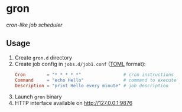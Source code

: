 # gron

*cron-like job scheduler*

## Usage

1. Create `gron.d` directory
2. Create job config in `jobs.d/job1.conf` ([TOML](https://en.wikipedia.org/wiki/TOML) format):
    ```toml
    Cron        = "* * * * *"                # cron instructions
    Command     = "echo Hello"               # command to execute
    Description = "print Hello every minute" # job description
    ```
3. Launch `gron` binary
4. HTTP interface available on http://127.0.0.1:9876
